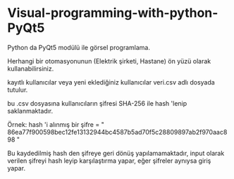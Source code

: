 # Visual-programming-with-python-PyQt5

Python da PyQt5 modülü ile görsel programlama.

Herhangi bir otomasyonunun (Elektrik şirketi, Hastane) ön yüzü olarak kullanabilirsiniz.

kayıtlı kullanıcılar veya yeni eklediğiniz kullanıcılar veri.csv adlı dosyada tutulur.

bu .csv dosyasına kullanıcıların şifresi SHA-256 ile hash 'lenip saklanmaktadır.

Örnek: hash 'i alınmış bir şifre = " 86ea77f900598bec12fe13132944bc4587b5ad70f5c28809897ab2f970aac898 "

Bu kaydedilmiş hash den şifreye geri dönüş yapılamamaktadır, input olarak verilen şifreyi hash leyip karşılaştırma yapar, eğer şifreler aynıysa giriş yapar.


